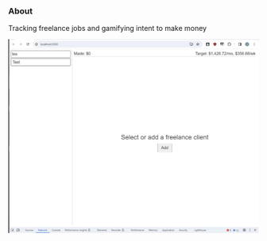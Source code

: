 ### About

Tracking freelance jobs and gamifying intent to make money

<img src="./app-screenshot.JPG"/>
